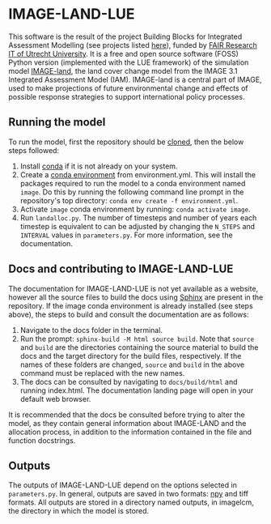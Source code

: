 # IMAGE-LAND-LUE
This software is the result of the project Building Blocks for Integrated Assessment Modelling (see projects listed [here](https://www.uu.nl/staff/JAVerstegen/Research)), funded by [FAIR Research IT of Utrecht University](https://www.uu.nl/en/organisation/information-and-technology-services-its/what-we-do/research-and-it). It is a free and open source software (FOSS) Python version (implemented with the LUE framework) of the simulation model [IMAGE-land](https://models.pbl.nl/image/index.php/Land_cover_and_land_use), the land cover change model from the IMAGE 3.1 Integrated Assessment Model (IAM). IMAGE-land is a central part of IMAGE, used to make projections of future environmental change and effects of possible response strategies to support international policy processes.  

## Running the model
To run the model, first the repository should be [cloned](https://docs.github.com/en/repositories/creating-and-managing-repositories/cloning-a-repository), then the below steps followed:
1. Install [conda](https://conda.io/projects/conda/en/latest/user-guide/getting-started.html) if it is not already on your system. 
2. Create a [conda environment](https://conda.io/projects/conda/en/latest/user-guide/tasks/manage-environments.html) from environment.yml. This will install the packages required to run the model to a conda environment named `image`. Do this by running the following command line prompt in the repository's top directory:
    ```conda env create -f environment.yml```.
3. Activate `image` conda environment by running:
    ```conda activate image```.
4. Run `landalloc.py`. The number of timesteps and number of years each timestep is equivalent to can be adjusted by changing the `N_STEPS` and `INTERVAL` values in `parameters.py`. For more information, see the documentation.

## Docs and contributing to IMAGE-LAND-LUE
The documentation for IMAGE-LAND-LUE is not yet available as a website, however all the source files to build the docs using [Sphinx](https://www.sphinx-doc.org/en/master/) are present in the repository. If the image conda environment is already installed (see steps above), the steps to build and consult the documentation are as follows:
1. Navigate to the docs folder in the terminal.
2. Run the prompt:
    ```sphinx-build -M html source build```.
    Note that `source` and `build` are the directories containing the source material to build the docs and the target directory for the build files, respectively. If the names of these folders are changed, `source` and `build` in the above command must be replaced with the new names.
3. The docs can be consulted by navigating to `docs/build/html` and running index.html. The documentation landing page will open in your default web browser.

It is recommended that the docs be consulted before trying to alter the model, as they contain general information about IMAGE-LAND and the allocation process, in addition to the information contained in the file and function docstrings.

## Outputs

The outputs of IMAGE-LAND-LUE depend on the options selected in `parameters.py`. In general, outputs are saved in two formats: <a href='https://numpy.org/devdocs/reference/generated/numpy.lib.format.html'>npy</a> and tiff formats. All outputs are stored in a directory named outputs, in imagelcm, the directory in which the model is stored.
